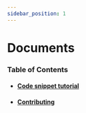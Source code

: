 ```yaml
---
sidebar_position: 1
---
```


# Documents

### Table of Contents

-   [<h4>Code snippet tutorial</h4>](category/code-snippet-tutorial)
-   [<h4>Contributing</h4>](category/contributing)
